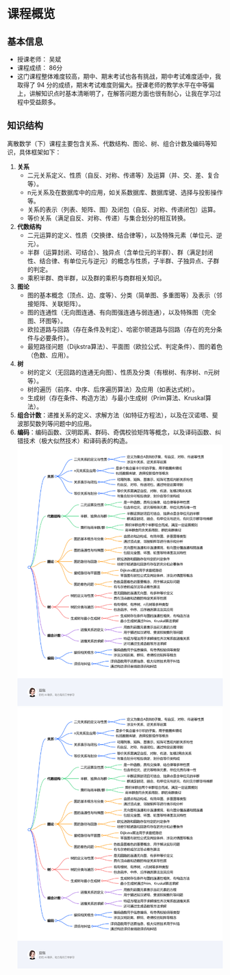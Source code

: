 # 课程概览
## 基本信息
- 授课老师： 吴斌
- 课程成绩： 86分
- 这门课程整体难度较高，期中、期末考试也各有挑战，期中考试难度适中，我取得了 94 分的成绩，期末考试难度则偏大。授课老师的教学水平在中等偏上，讲解知识点时基本清晰明了，在解答问题方面也很有耐心，让我在学习过程中受益颇多。
## 知识结构
离散数学（下）课程主要包含关系、代数结构、图论、树、组合计数及编码等知识，具体框架如下：

1. **关系**
    - 二元关系定义、性质（自反、对称、传递等）及运算（并、交、差、复合等）。
    - n元关系及在数据库中的应用，如关系数据库、数据库键、选择与投影操作等。
    - 关系的表示（列表、矩阵、图）及闭包（自反、对称、传递闭包）运算。
    - 等价关系（满足自反、对称、传递）与集合划分的相互转换。
2. **代数结构**
    - 二元运算的定义、性质（交换律、结合律等），以及特殊元素（单位元、逆元）。
    - 半群（运算封闭、可结合）、独异点（含单位元的半群）、群（满足封闭性、结合律、有单位元与逆元）的概念与性质，子半群、子独异点、子群的判定。
    - 乘积半群、商半群，以及群的乘积与商群相关知识。
3. **图论**
    - 图的基本概念（顶点、边、度等）、分类（简单图、多重图等）及表示（邻接矩阵、关联矩阵）。
    - 图的连通性（无向图连通、有向图强连通与弱连通），以及特殊图（完全图、环图等）。
    - 欧拉道路与回路（存在条件及判定）、哈密尔顿道路与回路（存在的充分条件与必要条件）。
    - 最短路径问题（Dijkstra算法）、平面图（欧拉公式、判定条件）、图的着色（色数、应用）。
4. **树**
    - 树的定义（无回路的连通无向图）、性质及分类（有根树、有序树、n元树等）。
    - 树的遍历（前序、中序、后序遍历算法）及应用（如表达式树）。
    - 生成树（存在条件、构造方法）与最小生成树（Prim算法、Kruskal算法）。
5. **组合计数**：递推关系的定义、求解方法（如特征方程法），以及在汉诺塔、斐波那契数列等问题中的应用。
6. **编码**：编码函数、汉明距离、群码、奇偶校验矩阵等概念，以及译码函数、纠错技术（极大似然技术）和译码表的构造。
![exported_image.png](exported_image.png) 
![课程概览.jpg](exported_image.png)